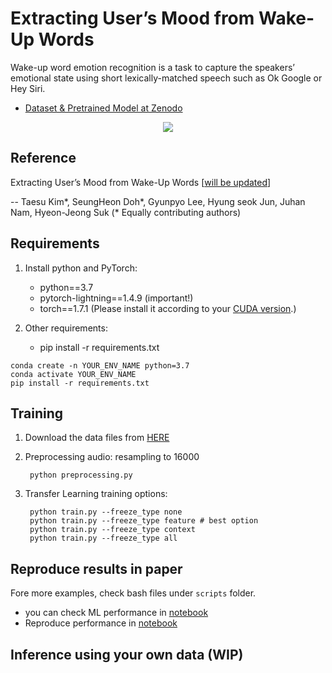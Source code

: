 # Extracting User’s Mood from Wake-Up Words

Wake-up word emotion recognition is a task to capture the speakers’ emotional state using short lexically-matched speech such as Ok Google or Hey Siri.

- [Dataset & Pretrained Model at Zenodo](https://zenodo.org/record/6989810)

<p align = "center">
<img src = "https://i.imgur.com/agVKKRb.png">
</p>


## Reference
Extracting User’s Mood from Wake-Up Words [[will be updated]()]

-- Taesu Kim*, SeungHeon Doh*, Gyunpyo Lee, Hyung seok Jun, Juhan Nam, Hyeon-Jeong Suk (* Equally contributing authors)

## Requirements

1. Install python and PyTorch:
    - python==3.7
    - pytorch-lightning==1.4.9 (important!)
    - torch==1.7.1 (Please install it according to your [CUDA version](https://pytorch.org/get-started/previous-versions/#linux-and-windows-4).)
    
2. Other requirements:
    - pip install -r requirements.txt

```
conda create -n YOUR_ENV_NAME python=3.7
conda activate YOUR_ENV_NAME
pip install -r requirements.txt
```

## Training
1. Download the data files from [HERE](https://zenodo.org/record/6989810)
    
2. Preprocessing
    audio: resampling to 16000

        python preprocessing.py

3. Transfer Learning training options:  

        python train.py --freeze_type none
        python train.py --freeze_type feature # best option
        python train.py --freeze_type context
        python train.py --freeze_type all

## Reproduce results in paper

Fore more examples, check bash files under `scripts` folder. 
- you can check ML performance in [notebook](https://github.com/SeungHeonDoh/hi_kia/blob/master/notebook/ML%20Classification.ipynb)
- Reproduce performance in [notebook](https://github.com/SeungHeonDoh/hi_kia/blob/master/notebook/Reproduce.ipynb) 

## Inference using your own data (WIP)
